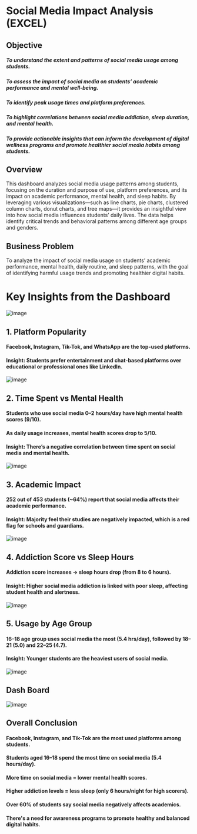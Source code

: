 # Social Media Impact Analysis (EXCEL)

## Objective 
##### To understand the extent and patterns of social media usage among students.
##### To assess the impact of social media on students’ academic performance and mental well-being.
##### To identify peak usage times and platform preferences.
##### To highlight correlations between social media addiction, sleep duration, and mental health.
##### To provide actionable insights that can inform the development of digital wellness programs and promote healthier social media habits among students.

## Overview
This dashboard analyzes social media usage patterns among students, focusing on the duration and purpose of use, platform preferences, and its impact on academic performance, mental health, and sleep habits. By leveraging various visualizations—such as line charts, pie charts, clustered column charts, donut charts, and tree maps—it provides an insightful view into how social media influences students’ daily lives. The data helps identify critical trends and behavioral patterns among different age groups and genders.

## Business Problem 
To analyze the impact of social media usage on students’ academic performance, mental health, daily routine, and sleep patterns, with the goal of identifying harmful usage trends and promoting healthier digital habits.

#  Key Insights from the Dashboard
![image](https://github.com/user-attachments/assets/f22713cd-0c75-4755-9f7b-629dfb2e3641)

## 1. Platform Popularity 
#### Facebook, Instagram, Tik-Tok, and WhatsApp are the top-used platforms.
#### Insight: Students prefer entertainment and chat-based platforms over educational or professional ones like LinkedIn.
![image](https://github.com/user-attachments/assets/d795fb28-c46e-401f-87a3-173e5cfe4f0c)

## 2. Time Spent vs Mental Health
#### Students who use social media 0–2 hours/day have high mental health scores (9/10).
#### As daily usage increases, mental health scores drop to 5/10.
#### Insight: There’s a negative correlation between time spent on social media and mental health.
![image](https://github.com/user-attachments/assets/5edee726-0508-4706-a3b0-f19a557e8340)

## 3. Academic Impact
#### 252 out of 453 students (~64%) report that social media affects their academic performance.
#### Insight: Majority feel their studies are negatively impacted, which is a red flag for schools and guardians.
![image](https://github.com/user-attachments/assets/6fb67220-2c78-4f28-b588-2b61e34ecb06)

## 4. Addiction Score vs Sleep Hours 
#### Addiction score increases → sleep hours drop (from 8 to 6 hours).
#### Insight: Higher social media addiction is linked with poor sleep, affecting student health and alertness.
![image](https://github.com/user-attachments/assets/053de168-b44d-4bd4-b721-3ffd475ac87e)

## 5. Usage by Age Group 
#### 16–18 age group uses social media the most (5.4 hrs/day), followed by 18–21 (5.0) and 22–25 (4.7).
#### Insight: Younger students are the heaviest users of social media.
![image](https://github.com/user-attachments/assets/adaa45e1-5c80-49e9-bf93-88e323e790ca)

## Dash Board
![image](https://github.com/user-attachments/assets/d8c8e216-a1e7-404f-9068-22d77a558078)

## Overall Conclusion 
#### Facebook, Instagram, and Tik-Tok are the most used platforms among students.
#### Students aged 16–18 spend the most time on social media (5.4 hours/day).
#### More time on social media = lower mental health scores.
#### Higher addiction levels = less sleep (only 6 hours/night for high scorers).
#### Over 60% of students say social media negatively affects academics.
#### There's a need for awareness programs to promote healthy and balanced digital habits.



























